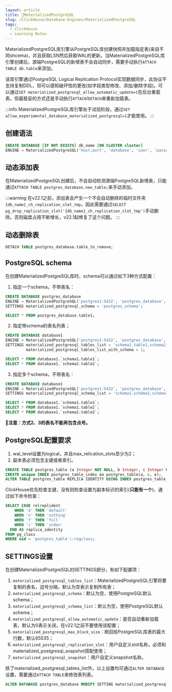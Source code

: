 ```yaml
---
layout: article
title: 🧪MaterializedPostgreSQL
slug: /ClickHouse/Database-Engines/MaterializedPostgreSQL
tags:
  - ClickHouse
  - Learning Notes
---
```


MaterializedPostgreSQL库引擎从PostgreSQL库创建快照并加载指定表(来自不同shcema)，并且获取LSN然后获取WAL的更新。当MaterializedPostgreSQL库引擎创建后，源端PostgreSQL的新增表不会自动同步，需要手动执行`ATTACH TABLE db.table`来添加。

该库引擎通过PostgreSQL Logical Replication Protocol实现数据同步，此协议不支持复制DDL，但可以感知破坏性的更改(如字段类型修改、添加/删除字段)。可以通过`SET materialized_postgresql_allow_automatic_update=1`在后台重载表，但最稳妥的方式还是手动执行`ATTACH`/`DETACH`来重新加载表。

:::info
MaterializedPostgreSQL库引擎处于试验阶段，通过`SET allow_experimental_database_materialized_postgresql=1`才能使用。
:::

## 创建语法

```sql
CREATE DATABASE [IF NOT EXISTS] db_name [ON CLUSTER cluster]
ENGINE = MaterializedPostgreSQL('host:port', 'database', 'user', 'password') [SETTINGS ...]
```

## 动态添加表

在MaterializedPostgreSQL创建后，不会自动检测源端PostgreSQL新增表，只能通过`ATTACH TABLE postgres_database.new_table;`来手动添加。

:::warning
在v22.1之前，添加表会产生一个不会自动删除的临时文件夹`{db_name}_ch_replication_slot_tmp`，因此需要通过`SELECT pg_drop_replication_slot('{db_name}_ch_replication_slot_tmp')`手动删除。否则磁盘占用不断增长，v22.1起修复了这个问题。
:::

## 动态删除表

```sql
DETACH TABLE postgres_database.table_to_remove;
```

## PostgreSQL schema

在创建MaterializedPostgreSQL库时，schema可以通过如下3种方式配置：

1. 指定一个schema，不带表名：

```sql
CREATE DATABASE postgres_database
ENGINE = MaterializedPostgreSQL('postgres1:5432', 'postgres_database', 'postgres_user', 'postgres_password')
SETTINGS materialized_postgresql_schema = 'postgres_schema';

SELECT * FROM postgres_database.table1;
```

2. 指定带schema的表名列表；

```sql
CREATE DATABASE database1
ENGINE = MaterializedPostgreSQL('postgres1:5432', 'postgres_database', 'postgres_user', 'postgres_password')
SETTINGS materialized_postgresql_tables_list = 'schema1.table1,schema2.table2,schema1.table3',
         materialized_postgresql_tables_list_with_schema = 1;

SELECT * FROM database1.`schema1.table1`;
SELECT * FROM database1.`schema2.table2`;
```

3. 指定多个schema，不带表名：

```sql
CREATE DATABASE database1
ENGINE = MaterializedPostgreSQL('postgres1:5432', 'postgres_database', 'postgres_user', 'postgres_password')
SETTINGS materialized_postgresql_schema_list = 'schema1,schema2,schema3';

SELECT * FROM database1.`schema1.table1`;
SELECT * FROM database1.`schema1.table2`;
SELECT * FROM database1.`schema2.table2`;
```

:rotating_light:**注意：方式2、3的表名不能再包含点号。**

## PostgreSQL配置要求

1. wal_level设置为logical，并且max_relication_slots至少为2；
2. 副本表必须包含主键或者索引。

```sql title=设置索引为副本标识
CREATE TABLE postgres_table (a Integer NOT NULL, b Integer, c Integer NOT NULL, d Integer, e Integer NOT NULL);
CREATE unique INDEX postgres_table_index on postgres_table(a, c, e);
ALTER TABLE postgres_table REPLICA IDENTITY USING INDEX postgres_table_index;
```

ClickHouse优先检查主键，没有则检查设置为副本标识的索引(**只能有一个**)，通过如下命令检查：

```sql
SELECT CASE relreplident
    WHEN 'd' THEN 'default'
    WHEN 'n' THEN 'nothing'
    WHEN 'f' THEN 'full'
    WHEN 'i' THEN 'index'
  END AS replica_identity
FROM pg_class
WHERE oid = 'postgres_table'::regclass;
```

## SETTINGS设置

在创建MaterializedPostgreSQL的SETTINGS部分，有如下配置项：

1. `materialized_postgresql_tables_list`：MaterializedPostgreSQL引擎将要复制的表名，逗号分隔，默认为空表示复制所有表；
2. `materialized_postgresql_schema`：默认为空，使用PostgreSQL默认schema；
3. `materialized_postgresql_schema_list`：默认为空，使用PostgreSQL默认schema；
4. `materialized_postgresql_allow_automatic_update`：是否自动重新加载表，默认为0表示关闭，在v22.1之前不要使用该配置；
5. `materialized_postgresql_max_block_size`：刷回给PostgreSQL库表的最大行数，默认65535；
6. `materialized_postgresql_replication_slot`：用户自定义slot名称，必须和materialized_postgresql_snapshot搭配使用；
7. `materialized_postgresql_snapshot`：用户自定义snapshot名称。

除了materialized_postgresql_tables_list外，以上设置均可通过`ALTER DATABASE`设置，需要通过`ATTACH TABLE`来修改表列表。

```sql
ALTER DATABASE postgres_database MODIFY SETTING materialized_postgresql_max_block_size = <new_size>;
```
